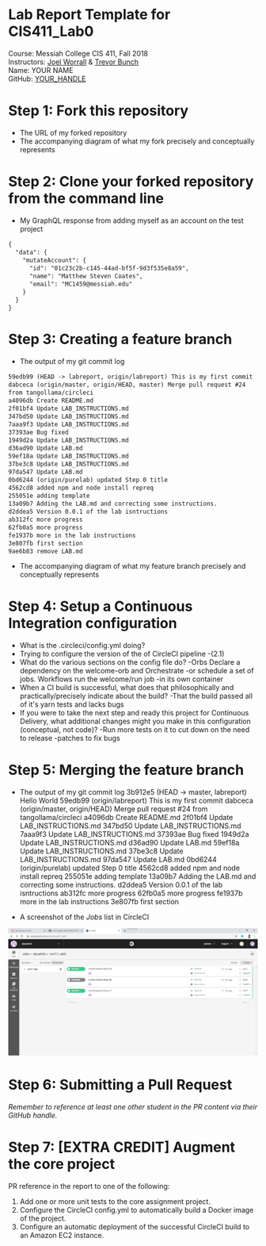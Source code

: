 # Lab Report Template for CIS411_Lab0
Course: Messiah College CIS 411, Fall 2018<br/>
Instructors: [Joel Worrall](https://github.com/tangollama) & [Trevor Bunch](https://github.com/trevordbunch)<br/>
Name: YOUR NAME<br/>
GitHub: [YOUR_HANDLE](https://github.com/YOUR_HANDLE)<br/>

# Step 1: Fork this repository
- The URL of my forked repository
- The accompanying diagram of what my fork precisely and conceptually represents

# Step 2: Clone your forked repository from the command line
- My GraphQL response from adding myself as an account on the test project
```
{
  "data": {
    "mutateAccount": {
      "id": "01c23c2b-c145-44ad-bf5f-9d3f535e8a59",
      "name": "Matthew Steven Coates",
      "email": "MC1459@messiah.edu"
    }
  }
}
```

# Step 3: Creating a feature branch
- The output of my git commit log
```
59edb99 (HEAD -> labreport, origin/labreport) This is my first commit
dabceca (origin/master, origin/HEAD, master) Merge pull request #24 from tangollama/circleci
a4096db Create README.md
2f01bf4 Update LAB_INSTRUCTIONS.md
347bd50 Update LAB_INSTRUCTIONS.md
7aaa9f3 Update LAB_INSTRUCTIONS.md
37393ae Bug fixed
1949d2a Update LAB_INSTRUCTIONS.md
d36ad90 Update LAB.md
59ef18a Update LAB_INSTRUCTIONS.md
37be3c8 Update LAB_INSTRUCTIONS.md
97da547 Update LAB.md
0bd6244 (origin/purelab) updated Step 0 title
4562cd8 added npm and node install repreq
255051e adding template
13a09b7 Adding the LAB.md and correcting some instructions.
d2ddea5 Version 0.0.1 of the lab isntructions
ab312fc more progress
62fb0a5 more progress
fe1937b more in the lab instructions
3e807fb first section
9ae6b83 remove LAB.md

```
- The accompanying diagram of what my feature branch precisely and conceptually represents

# Step 4: Setup a Continuous Integration configuration
- What is the .circleci/config.yml doing?
- Trying to configure the version of the of CircleCI pipeline 
-(2.1)
- What do the various sections on the config file do?
-Orbs Declare a dependency on the welcome-orb and Orchestrate -or schedule a set of jobs. Workflows run the welcome/run job -in its own container
- When a CI build is successful, what does that philosophically and practically/precisely indicate about the build?
-That the build passed all of it's yarn tests and lacks bugs
- If you were to take the next step and ready this project for Continuous Delivery, what additional changes might you make in this configuration (conceptual, not code)?
-Run more tests on it to cut down on the need to release -patches to fix bugs

# Step 5: Merging the feature branch
* The output of my git commit log
3b912e5 (HEAD -> master, labreport) Hello World
59edb99 (origin/labreport) This is my first commit
dabceca (origin/master, origin/HEAD) Merge pull request #24 from tangollama/circleci
a4096db Create README.md
2f01bf4 Update LAB_INSTRUCTIONS.md
347bd50 Update LAB_INSTRUCTIONS.md
7aaa9f3 Update LAB_INSTRUCTIONS.md
37393ae Bug fixed
1949d2a Update LAB_INSTRUCTIONS.md
d36ad90 Update LAB.md
59ef18a Update LAB_INSTRUCTIONS.md
37be3c8 Update LAB_INSTRUCTIONS.md
97da547 Update LAB.md
0bd6244 (origin/purelab) updated Step 0 title
4562cd8 added npm and node install repreq
255051e adding template
13a09b7 Adding the LAB.md and correcting some instructions.
d2ddea5 Version 0.0.1 of the lab isntructions
ab312fc more progress
62fb0a5 more progress
fe1937b more in the lab instructions
3e807fb first section

* A screenshot of the _Jobs_ list in CircleCI

![](2020-02-26-16-22-58.png)

# Step 6: Submitting a Pull Request
_Remember to reference at least one other student in the PR content via their GitHub handle._

# Step 7: [EXTRA CREDIT] Augment the core project
PR reference in the report to one of the following:
1. Add one or more unit tests to the core assignment project. 
2. Configure the CircleCI config.yml to automatically build a Docker image of the project.
3. Configure an automatic deployment of the successful CircleCI build to an Amazon EC2 instance.
